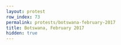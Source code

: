 ```yaml
---
layout: protest
row_index: 73
permalink: protests/botswana-february-2017
title: Botswana, February 2017
hidden: true
---
```

